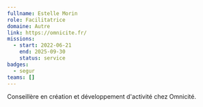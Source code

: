 ```yaml
---
fullname: Estelle Morin
role: Facilitatrice
domaine: Autre
link: https://omnicite.fr/
missions:
  - start: 2022-06-21
    end: 2025-09-30
    status: service
badges:
  - segur
teams: []
---
```

Conseillère en création et développement d'activité chez Omnicité.
